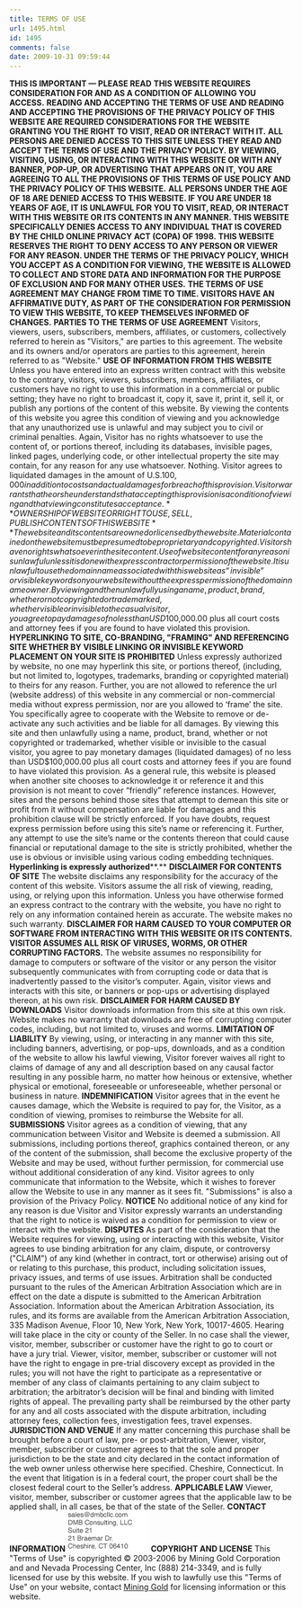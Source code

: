 ```yaml
---
title: TERMS OF USE
url: 1495.html
id: 1495
comments: false
date: 2009-10-31 09:59:44
---
```


**THIS IS IMPORTANT — PLEASE READ** **THIS WEBSITE REQUIRES CONSIDERATION FOR AND AS A CONDITION OF ALLOWING YOU ACCESS.** **READING AND ACCEPTING THE TERMS OF USE AND READING AND ACCEPTING THE PROVISIONS OF THE PRIVACY POLICY OF THIS WEBSITE ARE REQUIRED CONSIDERATIONS FOR THE WEBSITE GRANTING YOU THE RIGHT TO VISIT, READ OR INTERACT WITH IT.** **ALL PERSONS ARE DENIED ACCESS TO THIS SITE UNLESS THEY READ AND ACCEPT THE TERMS OF USE AND THE PRIVACY POLICY.** **BY VIEWING, VISITING, USING, OR INTERACTING WITH THIS WEBSITE OR WITH ANY BANNER, POP-UP, OR ADVERTISING THAT APPEARS ON IT, YOU ARE AGREEING TO ALL THE PROVISIONS OF THIS TERMS OF USE POLICY AND THE PRIVACY POLICY OF THIS WEBSITE.** **ALL PERSONS UNDER THE AGE OF 18 ARE DENIED ACCESS TO THIS WEBSITE. IF YOU ARE UNDER 18 YEARS OF AGE, IT IS UNLAWFUL FOR YOU TO VISIT, READ, OR INTERACT WITH THIS WEBSITE OR ITS CONTENTS IN ANY MANNER. THIS WEBSITE SPECIFICALLY DENIES ACCESS TO ANY INDIVIDUAL THAT IS COVERED BY THE CHILD ONLINE PRIVACY ACT (COPA) OF 1998.** **THIS WEBSITE RESERVES THE RIGHT TO DENY ACCESS TO ANY PERSON OR VIEWER FOR ANY REASON. UNDER THE TERMS OF THE PRIVACY POLICY, WHICH YOU ACCEPT AS A CONDITION FOR VIEWING, THE WEBSITE IS ALLOWED TO COLLECT AND STORE DATA AND INFORMATION FOR THE PURPOSE OF EXCLUSION AND FOR MANY OTHER USES.** **THE TERMS OF USE AGREEMENT MAY CHANGE FROM TIME TO TIME. VISITORS HAVE AN AFFIRMATIVE DUTY, AS PART OF THE CONSIDERATION FOR PERMISSION TO VIEW THIS WEBSITE, TO KEEP THEMSELVES INFORMED OF CHANGES.** **PARTIES TO THE TERMS OF USE AGREEMENT** Visitors, viewers, users, subscribers, members, affiliates, or customers, collectively referred to herein as "Visitors," are parties to this agreement. The website and its owners and/or operators are parties to this agreement, herein referred to as "Website." **USE OF INFORMATION FROM THIS WEBSITE** Unless you have entered into an express written contract with this website to the contrary, visitors, viewers, subscribers, members, affiliates, or customers have no right to use this information in a commercial or public setting; they have no right to broadcast it, copy it, save it, print it, sell it, or publish any portions of the content of this website. By viewing the contents of this website you agree this condition of viewing and you acknowledge that any unauthorized use is unlawful and may subject you to civil or criminal penalties. Again, Visitor has no rights whatsoever to use the content of, or portions thereof, including its databases, invisible pages, linked pages, underlying code, or other intellectual property the site may contain, for any reason for any use whatsoever. Nothing. Visitor agrees to liquidated damages in the amount of U.S.$100,000 in addition to costs and actual damages for breach of this provision. Visitor warrants that he or she understands that accepting this provision is a condition of viewing and that viewing constitutes acceptance. **OWNERSHIP OF WEBSITE OR RIGHT TO USE, SELL, PUBLISH CONTENTS OF THIS WEBSITE** The website and its contents are owned or licensed by the website. Material contained on the website must be presumed to be proprietary and copyrighted. Visitors have no rights whatsoever in the site content. Use of website content for any reason is unlawful unless it is done with express contract or permission of the website. It is unlawful to use the domain name associated with this website as “invisible” or visible keywords on your website without the express permission of the domain name owner. By viewing and then unlawfully using a name, product, brand, whether or not copyrighted or trademarked, whether visible or invisible to the casual visitor, you agree to pay damages of no less than USD$100,000.00 plus all court costs and attorney fees if you are found to have violated this provision. **HYPERLINKING TO SITE, CO-BRANDING, "FRAMING" AND REFERENCING SITE WHETHER BY VISIBLE LINKING OR INVISIBLE KEYWORD PLACEMENT ON YOUR SITE IS** **PROHIBITED** Unless expressly authorized by website, no one may hyperlink this site, or portions thereof, (including, but not limited to, logotypes, trademarks, branding or copyrighted material) to theirs for any reason. Further, you are not allowed to reference the url (website address) of this website in any commercial or non-commercial media without express permission, nor are you allowed to ‘frame’ the site. You specifically agree to cooperate with the Website to remove or de-activate any such activities and be liable for all damages. By viewing this site and then unlawfully using a name, product, brand, whether or not copyrighted or trademarked, whether visible or invisible to the casual visitor, you agree to pay monetary damages (liquidated damages) of no less than USD$100,000.00 plus all court costs and attorney fees if you are found to have violated this provision. As a general rule, this website is pleased when another site chooses to acknowledge it or reference it and this provision is not meant to cover “friendly” reference instances. However, sites and the persons behind those sites that attempt to demean this site or profit from it without compensation are liable for damages and this prohibition clause will be strictly enforced. If you have doubts, request express permission before using this site’s name or referencing it. Further, any attempt to use the site’s name or the contents thereon that could cause financial or reputational damage to the site is strictly prohibited, whether the use is obvious or invisible using various coding embedding techniques. **Hyperlinking is expressly authorized****.** **DISCLAIMER FOR CONTENTS OF SITE** The website disclaims any responsibility for the accuracy of the content of this website. Visitors assume the all risk of viewing, reading, using, or relying upon this information. Unless you have otherwise formed an express contract to the contrary with the website, you have no right to rely on any information contained herein as accurate. The website makes no such warranty. **DISCLAIMER FOR HARM CAUSED TO YOUR COMPUTER OR SOFTWARE FROM INTERACTING WITH THIS WEBSITE OR ITS CONTENTS. VISITOR ASSUMES ALL RISK OF VIRUSES, WORMS, OR OTHER CORRUPTING FACTORS.** The website assumes no responsibility for damage to computers or software of the visitor or any person the visitor subsequently communicates with from corrupting code or data that is inadvertently passed to the visitor’s computer. Again, visitor views and interacts with this site, or banners or pop-ups or advertising displayed thereon, at his own risk. **DISCLAIMER FOR HARM CAUSED BY DOWNLOADS** Visitor downloads information from this site at this own risk. Website makes no warranty that downloads are free of corrupting computer codes, including, but not limited to, viruses and worms. **LIMITATION OF LIABILITY** By viewing, using, or interacting in any manner with this site, including banners, advertising, or pop-ups, downloads, and as a condition of the website to allow his lawful viewing, Visitor forever waives all right to claims of damage of any and all description based on any causal factor resulting in any possible harm, no matter how heinous or extensive, whether physical or emotional, foreseeable or unforeseeable, whether personal or business in nature. **INDEMNIFICATION** Visitor agrees that in the event he causes damage, which the Website is required to pay for, the Visitor, as a condition of viewing, promises to reimburse the Website for all. **SUBMISSIONS** Visitor agrees as a condition of viewing, that any communication between Visitor and Website is deemed a submission. All submissions, including portions thereof, graphics contained thereon, or any of the content of the submission, shall become the exclusive property of the Website and may be used, without further permission, for commercial use without additional consideration of any kind. Visitor agrees to only communicate that information to the Website, which it wishes to forever allow the Website to use in any manner as it sees fit. "Submissions" is also a provision of the Privacy Policy. **NOTICE** No additional notice of any kind for any reason is due Visitor and Visitor expressly warrants an understanding that the right to notice is waived as a condition for permission to view or interact with the website. **DISPUTES** As part of the consideration that the Website requires for viewing, using or interacting with this website, Visitor agrees to use binding arbitration for any claim, dispute, or controversy ("CLAIM") of any kind (whether in contract, tort or otherwise) arising out of or relating to this purchase, this product, including solicitation issues, privacy issues, and terms of use issues. Arbitration shall be conducted pursuant to the rules of the American Arbitration Association which are in effect on the date a dispute is submitted to the American Arbitration Association. Information about the American Arbitration Association, its rules, and its forms are available from the American Arbitration Association, 335 Madison Avenue, Floor 10, New York, New York, 10017-4605. Hearing will take place in the city or county of the Seller. In no case shall the viewer, visitor, member, subscriber or customer have the right to go to court or have a jury trial. Viewer, visitor, member, subscriber or customer will not have the right to engage in pre-trial discovery except as provided in the rules; you will not have the right to participate as a representative or member of any class of claimants pertaining to any claim subject to arbitration; the arbitrator’s decision will be final and binding with limited rights of appeal. The prevailing party shall be reimbursed by the other party for any and all costs associated with the dispute arbitration, including attorney fees, collection fees, investigation fees, travel expenses. **JURISDICTION AND VENUE** If any matter concerning this purchase shall be brought before a court of law, pre- or post-arbitration, Viewer, visitor, member, subscriber or customer agrees to that the sole and proper jurisdiction to be the state and city declared in the contact information of the web owner unless otherwise here specified. Cheshire, Connecticut. In the event that litigation is in a federal court, the proper court shall be the closest federal court to the Seller’s address. **APPLICABLE LAW** Viewer, visitor, member, subscriber or customer agrees that the applicable law to be applied shall, in all cases, be that of the state of the Seller. **CONTACT INFORMATION** ![](/uploads/2010/07/PrivacyContact2.gif) **COPYRIGHT AND LICENSE** This "Terms of Use" is copyrighted © 2003-2006 by Mining Gold Corporation and and Nevada Processing Center, Inc (888) 214-3349, and is fully licensed for use by this website. If you wish to lawfully use this "Terms of Use" on your website, contact [Mining Gold](//www.dmbhosting.com/InternetLawCompliance) for licensing information or this website.
